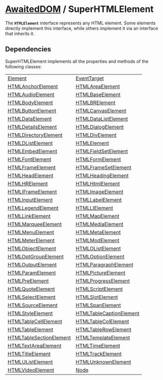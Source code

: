# [AwaitedDOM](/docs/basic-interfaces/awaited-dom) <span>/</span> SuperHTMLElement

<div class='overview'>The <strong><code>HTMLElement</code></strong> interface represents any HTML element. Some elements directly implement this interface, while others implement it via an interface that inherits it.</div>

## Dependencies


SuperHTMLElement implements all the properties and methods of the following classes:

|     |     |
| --- | --- |
| [Element](./element) | [EventTarget](./event-target) |
| [HTMLAnchorElement](./html-anchor-element) | [HTMLAreaElement](./html-area-element) |
| [HTMLAudioElement](./html-audio-element) | [HTMLBaseElement](./html-base-element) |
| [HTMLBodyElement](./html-body-element) | [HTMLBRElement](./htmlbr-element) |
| [HTMLButtonElement](./html-button-element) | [HTMLCanvasElement](./html-canvas-element) |
| [HTMLDataElement](./html-data-element) | [HTMLDataListElement](./html-data-list-element) |
| [HTMLDetailsElement](./html-details-element) | [HTMLDialogElement](./html-dialog-element) |
| [HTMLDirectoryElement](./html-directory-element) | [HTMLDivElement](./html-div-element) |
| [HTMLDListElement](./htmld-list-element) | [HTMLElement](./html-element) |
| [HTMLEmbedElement](./html-embed-element) | [HTMLFieldSetElement](./html-field-set-element) |
| [HTMLFontElement](./html-font-element) | [HTMLFormElement](./html-form-element) |
| [HTMLFrameElement](./html-frame-element) | [HTMLFrameSetElement](./html-frame-set-element) |
| [HTMLHeadElement](./html-head-element) | [HTMLHeadingElement](./html-heading-element) |
| [HTMLHRElement](./htmlhr-element) | [HTMLHtmlElement](./html-html-element) |
| [HTMLIFrameElement](./htmli-frame-element) | [HTMLImageElement](./html-image-element) |
| [HTMLInputElement](./html-input-element) | [HTMLLabelElement](./html-label-element) |
| [HTMLLegendElement](./html-legend-element) | [HTMLLIElement](./htmlli-element) |
| [HTMLLinkElement](./html-link-element) | [HTMLMapElement](./html-map-element) |
| [HTMLMarqueeElement](./html-marquee-element) | [HTMLMediaElement](./html-media-element) |
| [HTMLMenuElement](./html-menu-element) | [HTMLMetaElement](./html-meta-element) |
| [HTMLMeterElement](./html-meter-element) | [HTMLModElement](./html-mod-element) |
| [HTMLObjectElement](./html-object-element) | [HTMLOListElement](./htmlo-list-element) |
| [HTMLOptGroupElement](./html-opt-group-element) | [HTMLOptionElement](./html-option-element) |
| [HTMLOutputElement](./html-output-element) | [HTMLParagraphElement](./html-paragraph-element) |
| [HTMLParamElement](./html-param-element) | [HTMLPictureElement](./html-picture-element) |
| [HTMLPreElement](./html-pre-element) | [HTMLProgressElement](./html-progress-element) |
| [HTMLQuoteElement](./html-quote-element) | [HTMLScriptElement](./html-script-element) |
| [HTMLSelectElement](./html-select-element) | [HTMLSlotElement](./html-slot-element) |
| [HTMLSourceElement](./html-source-element) | [HTMLSpanElement](./html-span-element) |
| [HTMLStyleElement](./html-style-element) | [HTMLTableCaptionElement](./html-table-caption-element) |
| [HTMLTableCellElement](./html-table-cell-element) | [HTMLTableColElement](./html-table-col-element) |
| [HTMLTableElement](./html-table-element) | [HTMLTableRowElement](./html-table-row-element) |
| [HTMLTableSectionElement](./html-table-section-element) | [HTMLTemplateElement](./html-template-element) |
| [HTMLTextAreaElement](./html-text-area-element) | [HTMLTimeElement](./html-time-element) |
| [HTMLTitleElement](./html-title-element) | [HTMLTrackElement](./html-track-element) |
| [HTMLUListElement](./htmlu-list-element) | [HTMLUnknownElement](./html-unknown-element) |
| [HTMLVideoElement](./html-video-element) | [Node](./node) |
